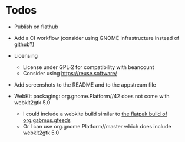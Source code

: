 # Todos

- Publish on flathub

- Add a CI workflow (consider using GNOME infrastructure instead of github?)

- Licensing

  - License under GPL-2 for compatibility with beancount
  - Consider using https://reuse.software/

- Add screenshots to the README and to the appstream file

- WebKit packaging: org.gnome.Platform//42 does not come with webkit2gtk 5.0
  - I could include a webkite build similar to
    [the flatpak build of org.gabmus.gfeeds](https://github.com/flathub/org.gabmus.gfeeds/blob/2ac73b377018c2248198f8d6d9bbc35c0dca03c4/webkit.json)
  - Or I can use org.gnome.Platform//master which does include webkit2gtk 5.0
